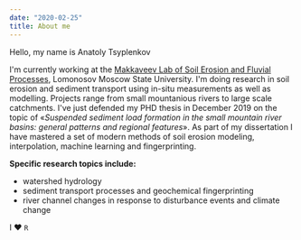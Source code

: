 ```yaml
---
date: "2020-02-25"
title: About me
---
```


Hello, my name is Anatoly Tsyplenkov

I'm currently working at the [Makkaveev Lab of Soil Erosion and Fluvial Processes](https://makkaveevlab.com), Lomonosov Moscow State University. I'm doing research in soil erosion and sediment transport using in-situ measurements as well as modelling. Projects range from small mountanious rivers to large scale catchments. I've just defended my PHD thesis in December 2019 on the topic of «*Suspended sediment load formation in the small mountain river basins: general patterns and regional features*». As part of my dissertation I have mastered a set of modern methods of soil erosion modeling, interpolation, machine learning and fingerprinting.

**Specific research topics include:**

* watershed hydrology
* sediment transport processes and geochemical fingerprinting
* river channel changes in response to disturbance events and climate change

I :heart: `R`
